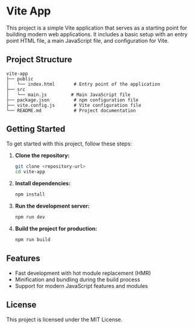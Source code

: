 # Vite App

This project is a simple Vite application that serves as a starting point for building modern web applications. It includes a basic setup with an entry point HTML file, a main JavaScript file, and configuration for Vite.

## Project Structure

```
vite-app
├── public
│   └── index.html       # Entry point of the application
├── src
│   └── main.js         # Main JavaScript file
├── package.json         # npm configuration file
├── vite.config.js       # Vite configuration file
└── README.md            # Project documentation
```

## Getting Started

To get started with this project, follow these steps:

1. **Clone the repository:**
   ```bash
   git clone <repository-url>
   cd vite-app
   ```

2. **Install dependencies:**
   ```bash
   npm install
   ```

3. **Run the development server:**
   ```bash
   npm run dev
   ```

4. **Build the project for production:**
   ```bash
   npm run build
   ```

## Features

- Fast development with hot module replacement (HMR)
- Minification and bundling during the build process
- Support for modern JavaScript features and modules

## License

This project is licensed under the MIT License.